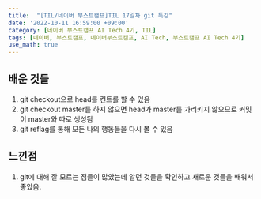 ```yaml
---
title:  "[TIL/네이버 부스트캠프]TIL 17일차 git 특강"
date: '2022-10-11 16:59:00 +09:00'
category: [네이버 부스트캠프 AI Tech 4기, TIL]
tags: [네이버, 부스트캠프, 네이버부스트캠프, AI Tech, 부스트캠프 AI Tech 4기]
use_math: true
---
```

## 배운 것들

1. git checkout으로 head를 컨트롤 할 수 있음
2. git checkout master를 하지 않으면 head가 master를 가리키지 않으므로 커밋이 master와 따로 생성됨
3. git reflag를 통해 모든 나의 행동들을 다시 볼 수 있음

## 느낀점
1. git에 대해 잘 모르는 점들이 많았는데 알던 것들을 확인하고 새로운 것들을 배워서 좋았음.
